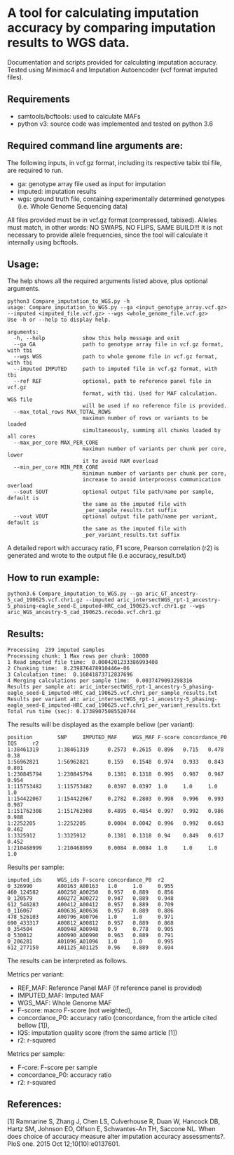 # A tool for calculating imputation accuracy by comparing imputation results to WGS data.

Documentation and scripts provided for calculating imputation accuracy. Tested using Minimac4 and Imputation Autoencoder (vcf format imputed files).

## Requirements

- samtools/bcftools: used to calculate MAFs
- python v3: source code was implemented and tested on python 3.6

## Required command line arguments are:

The following inputs, in vcf.gz format, including its respective tabix tbi file, are required to run.

- ga: genotype array file used as input for imputation
- imputed: imputation results
- wgs: ground truth file, containing experimentally determined genotypes (i.e. Whole Genome Sequencing data)

All files provided must be in vcf.gz format (compressed, tabixed). Alleles must match, in other words: NO SWAPS, NO FLIPS, SAME BUILD!!! It is not necessary to provide allele frequencies, since the tool will calculate it internally using bcftools.

## Usage:

The help shows all the required arguments listed above, plus optional arguments.

```
python3 Compare_imputation_to_WGS.py -h
usage: Compare_imputation_to_WGS.py --ga <input_genotype_array.vcf.gz> --imputed <imputed_file.vcf.gz> --wgs <whole_genome_file.vcf.gz>
Use -h or --help to display help.

arguments:
  -h, --help            show this help message and exit
  --ga GA               path to genotype array file in vcf.gz format, with tbi
  --wgs WGS             path to whole genome file in vcf.gz format, with tbi
  --imputed IMPUTED     path to imputed file in vcf.gz format, with tbi
  --ref REF             optional, path to reference panel file in vcf.gz
                        format, with tbi. Used for MAF calculation. WGS file
                        will be used if no reference file is provided.
  --max_total_rows MAX_TOTAL_ROWS
                        maximun number of rows or variants to be loaded
                        simultaneously, summing all chunks loaded by all cores
  --max_per_core MAX_PER_CORE
                        maximun number of variants per chunk per core, lower
                        it to avoid RAM overload
  --min_per_core MIN_PER_CORE
                        minimun number of variants per chunk per core,
                        increase to avoid interprocess communication overload
  --sout SOUT           optional output file path/name per sample, default is
                        the same as the imputed file with
                        _per_sample_results.txt suffix
  --vout VOUT           optional output file path/name per variant, default is
                        the same as the imputed file with
                        _per_variant_results.txt suffix
```

A detailed report with accuracy ratio, F1 score, Pearson correlation (r2) is generated and wrote to the output file (i.e accuracy_result.txt)

## How to run example:
```
python3.6 Compare_imputation_to_WGS.py --ga aric_GT_ancestry-5_cad_190625.vcf.chr1.gz --imputed aric_intersectWGS_rpt-1_ancestry-5_phasing-eagle_seed-E_imputed-HRC_cad_190625.vcf.chr1.gz --wgs aric_WGS_ancestry-5_cad_190625.recode.vcf.chr1.gz
```

## Results:

```
Processing  239 imputed samples
Processing chunk: 1 Max rows per chunk: 10000
1 Read imputed file time:  0.0004201233386993408
2 Chunking time:  8.239876478910446e-06
3 Calculation time:  0.16841873712837696
4 Merging calculations per sample time:  0.0037479093298316
Results per sample at: aric_intersectWGS_rpt-1_ancestry-5_phasing-eagle_seed-E_imputed-HRC_cad_190625.vcf.chr1_per_sample_results.txt
Results per variant at: aric_intersectWGS_rpt-1_ancestry-5_phasing-eagle_seed-E_imputed-HRC_cad_190625.vcf.chr1_per_variant_results.txt
Total run time (sec): 0.17389075085520744

```

The results will be displayed as the example bellow (per variant):
```
position        SNP     IMPUTED_MAF     WGS_MAF F-score concordance_P0  IQS     r2
1:38461319      1:38461319      0.2573  0.2615  0.896   0.715   0.478   0.38
1:56962821      1:56962821      0.159   0.1548  0.974   0.933   0.843   0.801
1:230845794     1:230845794     0.1381  0.1318  0.995   0.987   0.967   0.954
1:115753482     1:115753482     0.0397  0.0397  1.0     1.0     1.0     1.0
1:154422067     1:154422067     0.2782  0.2803  0.998   0.996   0.993   0.987
1:151762308     1:151762308     0.4895  0.4854  0.997   0.992   0.986   0.988
1:2252205       1:2252205       0.0084  0.0042  0.996   0.992   0.663   0.462
1:3325912       1:3325912       0.1381  0.1318  0.94    0.849   0.617   0.452
1:210468999     1:210468999     0.0084  0.0084  1.0     1.0     1.0     1.0
```

Results per sample:
```
imputed_ids     WGS_ids F-score concordance_P0  r2
0_326990        A00163_A00163   1.0     1.0     0.955
460_124582      A00250_A00250   0.957   0.889   0.856
0_120579        A00272_A00272   0.947   0.889   0.948
612_546283      A00412_A00412   0.957   0.889   0.709
0_116067        A00636_A00636   0.957   0.889   0.886
478_526103      A00796_A00796   1.0     1.0     0.971
690_433317      A00812_A00812   0.957   0.889   0.868
0_354504        A00948_A00948   0.9     0.778   0.905
0_530012        A00990_A00990   0.963   0.889   0.791
0_206281        A01096_A01096   1.0     1.0     0.995
612_277150      A01125_A01125   0.96    0.889   0.694
```

The results can be interpreted as follows.

Metrics per variant:
- REF_MAF: Reference Panel MAF (if reference panel is provided)
- IMPUTED_MAF: Imputed MAF
- WGS_MAF: Whole Genome MAF
- F-score: macro F-score (not weighted),
- concordance_P0: accuracy ratio (concordance, from the article cited bellow [1]),
- IQS: imputation quality score (from the same article [1])
- r2: r-squared

Metrics per sample:
- F-core: F-score per sample
- concordance_P0: accuracy ratio
- r2: r-squared

## References:

[1] Ramnarine S, Zhang J, Chen LS, Culverhouse R, Duan W, Hancock DB, Hartz SM, Johnson EO, Olfson E, Schwantes-An TH, Saccone NL. When does choice of accuracy measure alter imputation accuracy assessments?. PloS one. 2015 Oct 12;10(10):e0137601.

